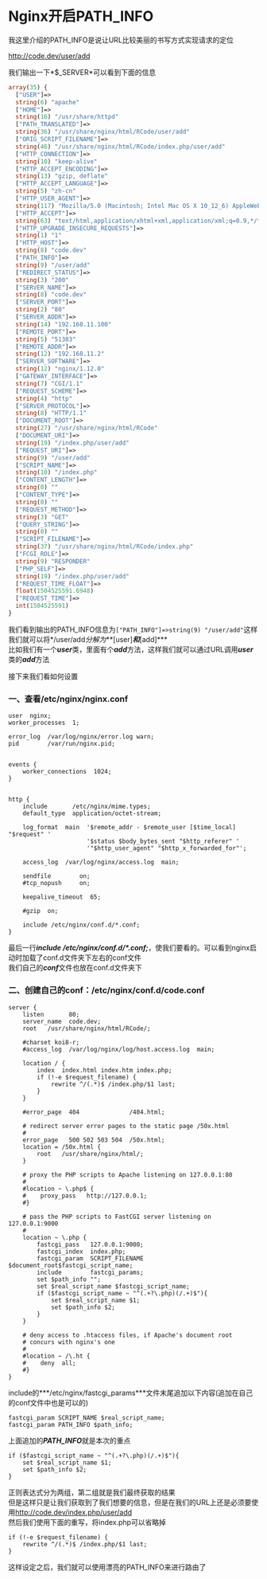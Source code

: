# Nginx开启PATH_INFO
我这里介绍的PATH_INFO是说让URL比较美丽的书写方式实现请求的定位  
>
http://code.dev/user/add  

我们输出一下*$_SERVER*可以看到下面的信息  
``` php
array(35) {
  ["USER"]=>
  string(6) "apache"
  ["HOME"]=>
  string(16) "/usr/share/httpd"
  ["PATH_TRANSLATED"]=>
  string(36) "/usr/share/nginx/html/RCode/user/add"
  ["ORIG_SCRIPT_FILENAME"]=>
  string(46) "/usr/share/nginx/html/RCode/index.php/user/add"
  ["HTTP_CONNECTION"]=>
  string(10) "keep-alive"
  ["HTTP_ACCEPT_ENCODING"]=>
  string(13) "gzip, deflate"
  ["HTTP_ACCEPT_LANGUAGE"]=>
  string(5) "zh-cn"
  ["HTTP_USER_AGENT"]=>
  string(117) "Mozilla/5.0 (Macintosh; Intel Mac OS X 10_12_6) AppleWebKit/603.3.8 (KHTML, like Gecko) Version/10.1.2 Safari/603.3.8"
  ["HTTP_ACCEPT"]=>
  string(63) "text/html,application/xhtml+xml,application/xml;q=0.9,*/*;q=0.8"
  ["HTTP_UPGRADE_INSECURE_REQUESTS"]=>
  string(1) "1"
  ["HTTP_HOST"]=>
  string(8) "code.dev"
  ["PATH_INFO"]=>
  string(9) "/user/add"
  ["REDIRECT_STATUS"]=>
  string(3) "200"
  ["SERVER_NAME"]=>
  string(8) "code.dev"
  ["SERVER_PORT"]=>
  string(2) "80"
  ["SERVER_ADDR"]=>
  string(14) "192.168.11.100"
  ["REMOTE_PORT"]=>
  string(5) "51383"
  ["REMOTE_ADDR"]=>
  string(12) "192.168.11.2"
  ["SERVER_SOFTWARE"]=>
  string(12) "nginx/1.12.0"
  ["GATEWAY_INTERFACE"]=>
  string(7) "CGI/1.1"
  ["REQUEST_SCHEME"]=>
  string(4) "http"
  ["SERVER_PROTOCOL"]=>
  string(8) "HTTP/1.1"
  ["DOCUMENT_ROOT"]=>
  string(27) "/usr/share/nginx/html/RCode"
  ["DOCUMENT_URI"]=>
  string(19) "/index.php/user/add"
  ["REQUEST_URI"]=>
  string(9) "/user/add"
  ["SCRIPT_NAME"]=>
  string(10) "/index.php"
  ["CONTENT_LENGTH"]=>
  string(0) ""
  ["CONTENT_TYPE"]=>
  string(0) ""
  ["REQUEST_METHOD"]=>
  string(3) "GET"
  ["QUERY_STRING"]=>
  string(0) ""
  ["SCRIPT_FILENAME"]=>
  string(37) "/usr/share/nginx/html/RCode/index.php"
  ["FCGI_ROLE"]=>
  string(9) "RESPONDER"
  ["PHP_SELF"]=>
  string(19) "/index.php/user/add"
  ["REQUEST_TIME_FLOAT"]=>
  float(1504525591.6948)
  ["REQUEST_TIME"]=>
  int(1504525591)
}
```
我们看到输出的PATH_INFO信息为```["PATH_INFO"]=>string(9) "/user/add"```这样我们就可以将*/user/add*分解为***[user]***和***[add]***  
比如我们有一个***user***类，里面有个***add***方法，这样我们就可以通过URL调用***user***类的***add***方法  

接下来我们看如何设置  
### 一、查看/etc/nginx/nginx.conf
```
user  nginx;
worker_processes  1;

error_log  /var/log/nginx/error.log warn;
pid        /var/run/nginx.pid;


events {
    worker_connections  1024;
}


http {
    include       /etc/nginx/mime.types;
    default_type  application/octet-stream;

    log_format  main  '$remote_addr - $remote_user [$time_local] "$request" '
                      '$status $body_bytes_sent "$http_referer" '
                      '"$http_user_agent" "$http_x_forwarded_for"';

    access_log  /var/log/nginx/access.log  main;

    sendfile        on;
    #tcp_nopush     on;

    keepalive_timeout  65;

    #gzip  on;

    include /etc/nginx/conf.d/*.conf;
}
```
最后一行***include /etc/nginx/conf.d/\*.conf;***，使我们要看的。可以看到nginx启动时加载了conf.d文件夹下左右的conf文件  
我们自己的***conf***文件也放在conf.d文件夹下  
### 二、创建自己的conf：/etc/nginx/conf.d/code.conf
```
server {
    listen       80;
    server_name  code.dev;
    root   /usr/share/nginx/html/RCode/;

    #charset koi8-r;
    #access_log  /var/log/nginx/log/host.access.log  main;

    location / {
        index  index.html index.htm index.php;
        if (!-e $request_filename) {
            rewrite ^/(.*)$ /index.php/$1 last;
        }
    }

    #error_page  404              /404.html;

    # redirect server error pages to the static page /50x.html
    #
    error_page   500 502 503 504  /50x.html;
    location = /50x.html {
        root   /usr/share/nginx/html/;
    }

    # proxy the PHP scripts to Apache listening on 127.0.0.1:80
    #
    #location ~ \.php$ {
    #    proxy_pass   http://127.0.0.1;
    #}

    # pass the PHP scripts to FastCGI server listening on 127.0.0.1:9000
    #
    location ~ \.php {
        fastcgi_pass   127.0.0.1:9000;
        fastcgi_index  index.php;
        fastcgi_param  SCRIPT_FILENAME  $document_root$fastcgi_script_name;
        include        fastcgi_params;
        set $path_info "";
        set $real_script_name $fastcgi_script_name;
        if ($fastcgi_script_name ~ "^(.+?\.php)(/.+)$"){
            set $real_script_name $1;
            set $path_info $2;
        }
    }

    # deny access to .htaccess files, if Apache's document root
    # concurs with nginx's one
    #
    #location ~ /\.ht {
    #    deny  all;
    #}
}
```
include的***/etc/nginx/fastcgi_params***文件末尾追加以下内容(追加在自己的conf文件中也是可以的)  
```
fastcgi_param SCRIPT_NAME $real_script_name;
fastcgi_param PATH_INFO $path_info;
```
上面追加的***PATH_INFO***就是本次的重点  
```
if ($fastcgi_script_name ~ "^(.+?\.php)(/.+)$"){
    set $real_script_name $1;
    set $path_info $2;
}
```
正则表达式分为两组，第二组就是我们最终获取的结果  
但是这样只是让我们获取到了我们想要的信息，但是在我们的URL上还是必须要使用<http://code.dev/index.php/user/add>  
然后我们使用下面的重写，将index.php可以省略掉  
```
if (!-e $request_filename) {
    rewrite ^/(.*)$ /index.php/$1 last;
}
```
这样设定之后，我们就可以使用漂亮的PATH_INFO来进行路由了  


